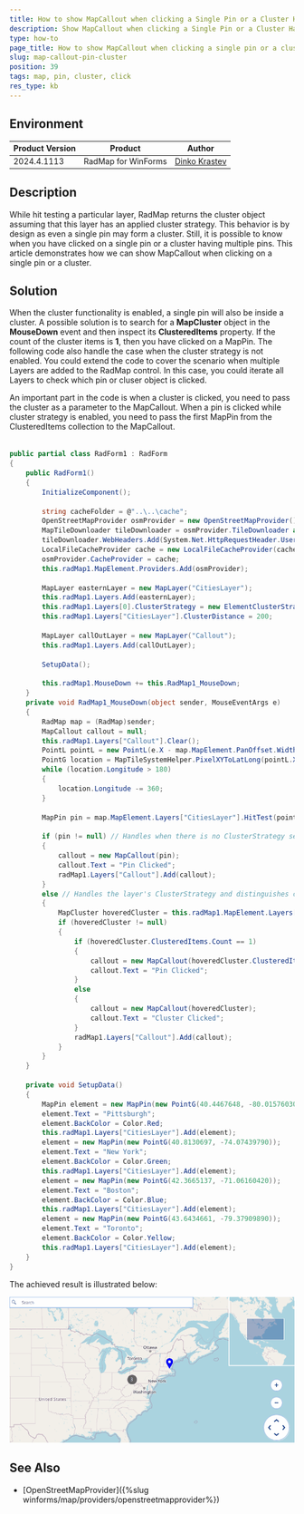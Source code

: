 ```yaml
---
title: How to show MapCallout when clicking a Single Pin or a Cluster Having Multiple Pins
description: Show MapCallout when clicking a Single Pin or a Cluster Having Multiple Pins.
type: how-to 
page_title: How to show MapCallout when clicking a single pin or a cluster with multiple pins
slug: map-callout-pin-cluster
position: 39
tags: map, pin, cluster, click
res_type: kb
---
```


## Environment

|Product Version|Product|Author|
|----|----|----|
|2024.4.1113|RadMap for WinForms|[Dinko Krastev](https://www.telerik.com/blogs/author/dinko-krastev)|


## Description

While hit testing a particular layer, RadMap returns the cluster object assuming that this layer has an applied cluster strategy. This behavior is by design as even a single pin may form a cluster. Still, it is possible to know when you have clicked on a single pin or a cluster having multiple pins. This article demonstrates how we can show MapCallout when clicking on a single pin or a cluster.

## Solution

When the cluster functionality is enabled, a single pin will also be inside a cluster. A possible solution is to search for a **MapCluster** object in the **MouseDown** event and then inspect its **ClusteredItems** property. If the count of the cluster items is **1**, then you have clicked on a MapPin. The following code also handle the case when the cluster strategy is not enabled. You could extend the code to cover the scenario when multiple Layers are added to the RadMap control. In this case, you could iterate all Layers to check which pin or cluser object is clicked.

An important part in the code is when a cluster is clicked, you need to pass the cluster as a parameter to the MapCallout. When a pin is clicked while cluster strategy is enabled, you need to pass the first MapPin from the ClusteredItems collection to the MapCallout.


````C#            

public partial class RadForm1 : RadForm
{
    public RadForm1()
    {
        InitializeComponent();

        string cacheFolder = @"..\..\cache";
        OpenStreetMapProvider osmProvider = new OpenStreetMapProvider();
        MapTileDownloader tileDownloader = osmProvider.TileDownloader as MapTileDownloader;
        tileDownloader.WebHeaders.Add(System.Net.HttpRequestHeader.UserAgent, "your application name");
        LocalFileCacheProvider cache = new LocalFileCacheProvider(cacheFolder);
        osmProvider.CacheProvider = cache;
        this.radMap1.MapElement.Providers.Add(osmProvider);

        MapLayer easternLayer = new MapLayer("CitiesLayer");
        this.radMap1.Layers.Add(easternLayer);
        this.radMap1.Layers[0].ClusterStrategy = new ElementClusterStrategy();
        this.radMap1.Layers["CitiesLayer"].ClusterDistance = 200;

        MapLayer callOutLayer = new MapLayer("Callout");
        this.radMap1.Layers.Add(callOutLayer);

        SetupData();

        this.radMap1.MouseDown += this.RadMap1_MouseDown;
    }
    private void RadMap1_MouseDown(object sender, MouseEventArgs e)
    {
        RadMap map = (RadMap)sender;
        MapCallout callout = null;
        this.radMap1.Layers["Callout"].Clear();
        PointL pointL = new PointL(e.X - map.MapElement.PanOffset.Width, e.Y - map.MapElement.PanOffset.Height);
        PointG location = MapTileSystemHelper.PixelXYToLatLong(pointL.X, pointL.Y, map.MapElement.ZoomLevel);
        while (location.Longitude > 180)
        {
            location.Longitude -= 360;
        }

        MapPin pin = map.MapElement.Layers["CitiesLayer"].HitTest(pointL) as MapPin;

        if (pin != null) // Handles when there is no ClusterStrategy set on the layer.
        {
            callout = new MapCallout(pin);
            callout.Text = "Pin Clicked";
            radMap1.Layers["Callout"].Add(callout);
        }
        else // Handles the layer's ClusterStrategy and distinguishes clusters with single pins.
        {
            MapCluster hoveredCluster = this.radMap1.MapElement.Layers["CitiesLayer"].HitTest(location) as MapCluster;
            if (hoveredCluster != null)
            {
                if (hoveredCluster.ClusteredItems.Count == 1)
                {
                    callout = new MapCallout(hoveredCluster.ClusteredItems[0] as MapPin);
                    callout.Text = "Pin Clicked";
                }
                else
                {
                    callout = new MapCallout(hoveredCluster);
                    callout.Text = "Cluster Clicked";
                }
                radMap1.Layers["Callout"].Add(callout);
            }
        }
    }

    private void SetupData()
    {
        MapPin element = new MapPin(new PointG(40.4467648, -80.01576030));
        element.Text = "Pittsburgh";
        element.BackColor = Color.Red;
        this.radMap1.Layers["CitiesLayer"].Add(element);
        element = new MapPin(new PointG(40.8130697, -74.07439790));
        element.Text = "New York";
        element.BackColor = Color.Green;
        this.radMap1.Layers["CitiesLayer"].Add(element);
        element = new MapPin(new PointG(42.3665137, -71.06160420));
        element.Text = "Boston";
        element.BackColor = Color.Blue;
        this.radMap1.Layers["CitiesLayer"].Add(element);
        element = new MapPin(new PointG(43.6434661, -79.37909890));
        element.Text = "Toronto";
        element.BackColor = Color.Yellow;
        this.radMap1.Layers["CitiesLayer"].Add(element);
    }
}


````


The achieved result is illustrated below:

![map-callout-pin-cluster001](images/map-callout-pin-cluster001.gif)

## See Also

* [OpenStreetMapProvider]({%slug winforms/map/providers/openstreetmapprovider%})
